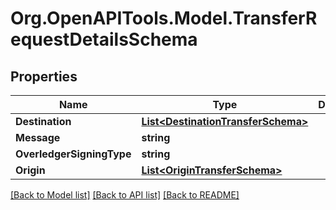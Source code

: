 
# Org.OpenAPITools.Model.TransferRequestDetailsSchema

## Properties

Name | Type | Description | Notes
------------ | ------------- | ------------- | -------------
**Destination** | [**List&lt;DestinationTransferSchema&gt;**](DestinationTransferSchema.md) |  | [optional] 
**Message** | **string** |  | [optional] 
**OverledgerSigningType** | **string** |  | [optional] 
**Origin** | [**List&lt;OriginTransferSchema&gt;**](OriginTransferSchema.md) |  | [optional] 

[[Back to Model list]](../README.md#documentation-for-models)
[[Back to API list]](../README.md#documentation-for-api-endpoints)
[[Back to README]](../README.md)

